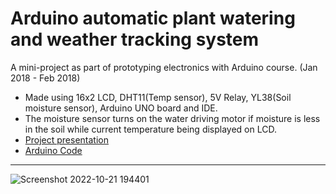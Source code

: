 # Arduino automatic plant watering and weather tracking system
A mini-project as part of prototyping electronics with Arduino course. (Jan 2018 - Feb 2018) 

- Made using 16x2 LCD, DHT11(Temp sensor), 5V Relay, YL38(Soil moisture sensor), Arduino UNO board and IDE.
- The moisture sensor turns on the water driving motor if moisture is less in the soil while current temperature being displayed on LCD.
- [Project presentation](Mini-Project-2-PPT.pdf)
- [Arduino Code](Project.ino)

---
![Screenshot 2022-10-21 194401](https://user-images.githubusercontent.com/40416883/197305667-4ba70848-cdbf-4c29-afe5-3782cfade2a8.png)
